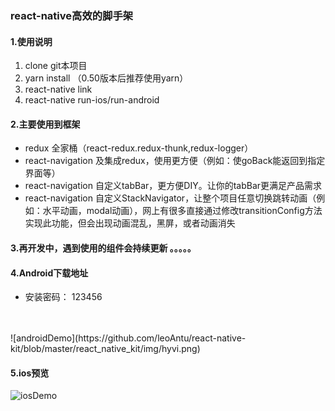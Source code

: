 ### react-native高效的脚手架
#### 1.使用说明
1. clone git本项目
2. yarn install （0.50版本后推荐使用yarn）
3. react-native link
4. react-native run-ios/run-android

#### 2.主要使用到框架
* redux 全家桶（react-redux.redux-thunk,redux-logger）
* react-navigation 及集成redux，使用更方便（例如：使goBack能返回到指定界面等）
* react-navigation 自定义tabBar，更方便DIY。让你的tabBar更满足产品需求
* react-navigation 自定义StackNavigator，让整个项目任意切换跳转动画（例如：水平动画，modal动画），网上有很多直接通过修改transitionConfig方法实现此功能，但会出现动画混乱，黑屏，或者动画消失

#### 3.再开发中，遇到使用的组件会持续更新 。。。。。

#### 4.Android下载地址
* 安装密码： 123456
<br/>
<br/>
![androidDemo](https://github.com/leoAntu/react-native-kit/blob/master/react_native_kit/img/hyvi.png)


#### 5.ios预览
![iosDemo](https://github.com/leoAntu/react-native-kit/blob/master/react_native_kit/img/2018-03-29%2014_18_20.gif)





